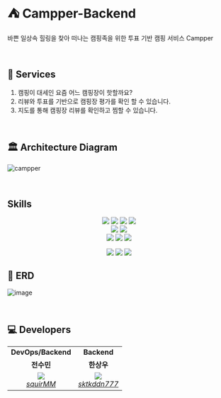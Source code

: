 # ⛺ Campper-Backend

바쁜 일상속 힐링을 찾아 떠나는 캠핑족을 위한 투표 기반 캠핑 서비스 Campper

<br/>

## 🚀 Services 

1. 캠핑이 대세인 요즘 어느 캠핑장이 핫할까요?
2. 리뷰와 투표를 기반으로 캠핑장 평가를 확인 할 수 있습니다.
3. 지도를 통해 캠핑장 리뷰를 확인하고 찜할 수 있습니다.

<br/>

## 🏛 Architecture Diagram
![campper](https://user-images.githubusercontent.com/62806067/233274255-b76769e2-cd2a-4cdd-af97-1e0ece3b66a4.png)

<br/>

## Skills
<div align="center"> 
<img src="https://img.shields.io/badge/java-007396?style=for-the-badge&logo=java&logoColor=white"> <img src="https://img.shields.io/badge/spring%20boot-6DB33F?style=for-the-badge&logo=springboot&logoColor=white"> <img src="https://img.shields.io/badge/gradle-02303A?style=for-the-badge&logo=gradle&logoColor=white"> <img src="https://img.shields.io/badge/junit5-25A162?style=for-the-badge&logo=junit5&logoColor=white">
<br>
<img src="https://img.shields.io/badge/mybatis-000000?style=for-the-badge&logo=mybatis&logoColor=white"> <img src="https://img.shields.io/badge/mysql-4479A1?style=for-the-badge&logo=mysql&logoColor=white">
<br>
<img src="https://img.shields.io/badge/ec2-FF9900?style=for-the-badge&logo=amazonec2&logoColor=white"> <img src="https://img.shields.io/badge/rds-527FFF?style=for-the-badge&logo=amazonrds&logoColor=white"> <img src="https://img.shields.io/badge/Redis-DC382D?style=for-the-badge&logo=Redis&logoColor=white"> 
    
<img src="https://img.shields.io/badge/swagger-85EA2D?style=for-the-badge&logo=swagger&logoColor=white"> <img src="https://img.shields.io/badge/docker-2496ED?style=for-the-badge&logo=docker&logoColor=white"> <img src="https://img.shields.io/badge/github%20actions-2088FF?style=for-the-badge&logo=githubactions&logoColor=white"> 
</br>
</div>
  

## 📝 ERD
![image](https://github.com/camping-us/Campper-Backend/assets/62806067/3367a22d-5873-48b7-807a-9ddd457b44b9)



<br/>

## 💻 Developers

<table>
    <tr align="center">
        <td><B>DevOps/Backend</B></td>
        <td><B>Backend</B></td>
    </tr>
    <tr align="center">
        <td><B>전수민</B></td>
        <td><B>한상우</B></td>
    </tr>
    <tr align="center">
        <td>
            <img src="https://github.com/squirMM.png?size=100">
            <br>
            <a href="https://github.com/squirMM"><I>squirMM</I></a>
        </td>
        <td>
            <img src="https://github.com/sktkddn777.png?size=100">
            <br>
            <a href="https://github.com/sktkddn777"><I>sktkddn777</I></a>
        </td>
    </tr>
</table>
